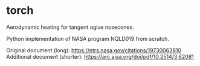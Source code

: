 # torch
Aerodynamic heating for tangent ogive nosecones.

Python implementation of NASA program NQLD019 from scratch.

Original document (long): https://ntrs.nasa.gov/citations/19730063810
Additional document (shorter): https://arc.aiaa.org/doi/pdf/10.2514/3.62081
